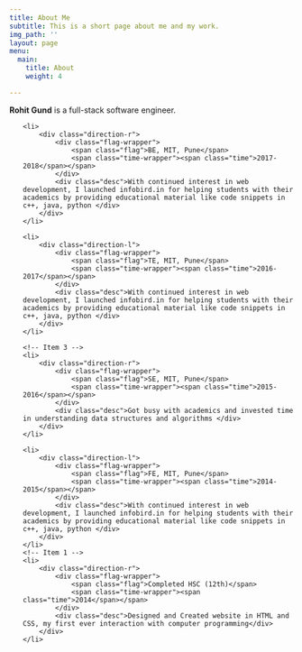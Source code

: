 ```yaml
---
title: About Me
subtitle: This is a short page about me and my work.
img_path: ''
layout: page
menu:
  main:
    title: About
    weight: 4

---
```

**Rohit Gund** is a full-stack software engineer.

<link href='http://fonts.googleapis.com/css?family=Open+Sans:400,300,300italic,400italic,600,600italic,700,700italic' rel='stylesheet' type='text/css'>
  
<!-- The Timeline -->

<ul class="timeline">


 <!-- Item 5 -->
	<li>
		<div class="direction-r">
			<div class="flag-wrapper">
				<span class="flag">BE, MIT, Pune</span>
				<span class="time-wrapper"><span class="time">2017-2018</span></span>
			</div>
			<div class="desc">With continued interest in web development, I launched infobird.in for helping students with their academics by providing educational material like code snippets in c++, java, python </div>
		</div>
	</li>


 <!-- Item 4 -->
	<li>
		<div class="direction-l">
			<div class="flag-wrapper">
				<span class="flag">TE, MIT, Pune</span>
				<span class="time-wrapper"><span class="time">2016-2017</span></span>
			</div>
			<div class="desc">With continued interest in web development, I launched infobird.in for helping students with their academics by providing educational material like code snippets in c++, java, python </div>
		</div>
	</li>

	<!-- Item 3 -->
	<li>
		<div class="direction-r">
			<div class="flag-wrapper">
				<span class="flag">SE, MIT, Pune</span>
				<span class="time-wrapper"><span class="time">2015-2016</span></span>
			</div>
			<div class="desc">Got busy with academics and invested time in understanding data structures and algorithms </div>
		</div>
	</li>
	
<!-- Item 2 -->
	<li>
		<div class="direction-l">
			<div class="flag-wrapper">
				<span class="flag">FE, MIT, Pune</span>
				<span class="time-wrapper"><span class="time">2014-2015</span></span>
			</div>
			<div class="desc">With continued interest in web development, I launched infobird.in for helping students with their academics by providing educational material like code snippets in c++, java, python </div>
		</div>
	</li>
	<!-- Item 1 -->
	<li>
		<div class="direction-r">
			<div class="flag-wrapper">
				<span class="flag">Completed HSC (12th)</span>
				<span class="time-wrapper"><span class="time">2014</span></span>
			</div>
			<div class="desc">Designed and Created website in HTML and CSS, my first ever interaction with computer programming</div>
		</div>
	</li>
  
	

 
</ul>
